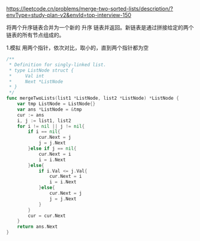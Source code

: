 https://leetcode.cn/problems/merge-two-sorted-lists/description/?envType=study-plan-v2&envId=top-interview-150

将两个升序链表合并为一个新的 升序 链表并返回。新链表是通过拼接给定的两个链表的所有节点组成的。 


1.模拟
用两个指针，依次对比，取小的，直到两个指针都为空

```go
/**
 * Definition for singly-linked list.
 * type ListNode struct {
 *     Val int
 *     Next *ListNode
 * }
 */
func mergeTwoLists(list1 *ListNode, list2 *ListNode) *ListNode {
    var tmp ListNode = ListNode{}
    var ans *ListNode = &tmp
    cur := ans
    i, j := list1, list2
    for i != nil || j != nil{
        if i == nil{
            cur.Next = j
            j = j.Next
        }else if j == nil{
            cur.Next = i
            i = i.Next
        }else{
            if i.Val <= j.Val{
                cur.Next = i
                i = i.Next
            }else{
                cur.Next = j
                j = j.Next
            }
        }
        cur = cur.Next
    }
    return ans.Next
}
```